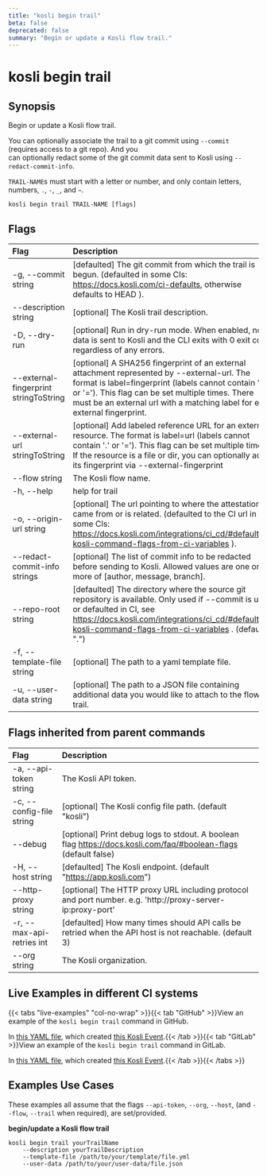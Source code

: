 ```yaml
---
title: "kosli begin trail"
beta: false
deprecated: false
summary: "Begin or update a Kosli flow trail."
---
```


# kosli begin trail

## Synopsis

Begin or update a Kosli flow trail.

You can optionally associate the trail to a git commit using `--commit` (requires access to a git repo). And you  
can optionally redact some of the git commit data sent to Kosli using `--redact-commit-info`.

`TRAIL-NAME`s must start with a letter or number, and only contain letters, numbers, `.`, `-`, `_`, and `~`.


```shell
kosli begin trail TRAIL-NAME [flags]
```

## Flags
| Flag | Description |
| :--- | :--- |
|    -g, --commit string  |  [defaulted] The git commit from which the trail is begun. (defaulted in some CIs: https://docs.kosli.com/ci-defaults, otherwise defaults to HEAD ).  |
|        --description string  |  [optional] The Kosli trail description.  |
|    -D, --dry-run  |  [optional] Run in dry-run mode. When enabled, no data is sent to Kosli and the CLI exits with 0 exit code regardless of any errors.  |
|        --external-fingerprint stringToString  |  [optional] A SHA256 fingerprint of an external attachment represented by --external-url. The format is label=fingerprint (labels cannot contain '.' or '='). This flag can be set multiple times. There must be an external url with a matching label for each external fingerprint.  |
|        --external-url stringToString  |  [optional] Add labeled reference URL for an external resource. The format is label=url (labels cannot contain '.' or '='). This flag can be set multiple times. If the resource is a file or dir, you can optionally add its fingerprint via --external-fingerprint  |
|        --flow string  |  The Kosli flow name.  |
|    -h, --help  |  help for trail  |
|    -o, --origin-url string  |  [optional] The url pointing to where the attestation came from or is related. (defaulted to the CI url in some CIs: https://docs.kosli.com/integrations/ci_cd/#defaulted-kosli-command-flags-from-ci-variables ).  |
|        --redact-commit-info strings  |  [optional] The list of commit info to be redacted before sending to Kosli. Allowed values are one or more of [author, message, branch].  |
|        --repo-root string  |  [defaulted] The directory where the source git repository is available. Only used if --commit is used or defaulted in CI, see https://docs.kosli.com/integrations/ci_cd/#defaulted-kosli-command-flags-from-ci-variables . (default ".")  |
|    -f, --template-file string  |  [optional] The path to a yaml template file.  |
|    -u, --user-data string  |  [optional] The path to a JSON file containing additional data you would like to attach to the flow trail.  |


## Flags inherited from parent commands
| Flag | Description |
| :--- | :--- |
|    -a, --api-token string  |  The Kosli API token.  |
|    -c, --config-file string  |  [optional] The Kosli config file path. (default "kosli")  |
|        --debug  |  [optional] Print debug logs to stdout. A boolean flag https://docs.kosli.com/faq/#boolean-flags (default false)  |
|    -H, --host string  |  [defaulted] The Kosli endpoint. (default "https://app.kosli.com")  |
|        --http-proxy string  |  [optional] The HTTP proxy URL including protocol and port number. e.g. 'http://proxy-server-ip:proxy-port'  |
|    -r, --max-api-retries int  |  [defaulted] How many times should API calls be retried when the API host is not reachable. (default 3)  |
|        --org string  |  The Kosli organization.  |


## Live Examples in different CI systems

{{< tabs "live-examples" "col-no-wrap" >}}{{< tab "GitHub" >}}View an example of the `kosli begin trail` command in GitHub.

In [this YAML file](https://app.kosli.com/api/v2/livedocs/cyber-dojo/yaml?ci=github&command=kosli+begin+trail), which created [this Kosli Event](https://app.kosli.com/api/v2/livedocs/cyber-dojo/event?ci=github&command=kosli+begin+trail).{{< /tab >}}{{< tab "GitLab" >}}View an example of the `kosli begin trail` command in GitLab.

In [this YAML file](https://app.kosli.com/api/v2/livedocs/cyber-dojo/yaml?ci=gitlab&command=kosli+begin+trail), which created [this Kosli Event](https://app.kosli.com/api/v2/livedocs/cyber-dojo/event?ci=gitlab&command=kosli+begin+trail).{{< /tab >}}{{< /tabs >}}

## Examples Use Cases

These examples all assume that the flags  `--api-token`, `--org`, `--host`, (and `--flow`, `--trail` when required), are set/provided. 

**begin/update a Kosli flow trail**

```shell
kosli begin trail yourTrailName 
	--description yourTrailDescription 
	--template-file /path/to/your/template/file.yml 
	--user-data /path/to/your/user-data/file.json 
```

